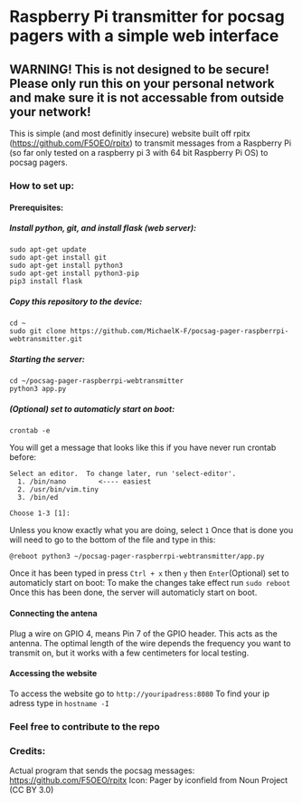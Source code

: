 # Raspberry Pi transmitter for pocsag pagers with a simple web interface
## WARNING! This is not designed to be secure! Please only run this on your personal network and make sure it is not accessable from outside your network!

This is simple (and most definitly insecure) website built off rpitx (https://github.com/F5OEO/rpitx) to transmit messages from a Raspberry Pi (so far only tested on a raspberry pi 3 with 64 bit Raspberry Pi OS) to pocsag pagers. 


### How to set up:
#### Prerequisites:



##### Install python, git, and install flask (web server):
```
sudo apt-get update
sudo apt-get install git
sudo apt-get install python3
sudo apt-get install python3-pip
pip3 install flask
```
##### Copy this repository to the device:
```
cd ~
sudo git clone https://github.com/MichaelK-F/pocsag-pager-raspberrpi-webtransmitter.git
```

##### Starting the server:
```
cd ~/pocsag-pager-raspberrpi-webtransmitter
python3 app.py
```





##### (Optional) set to automaticly start on boot:
```
crontab -e
```
You will get a message that looks like this if you have never run crontab before:

```
Select an editor.  To change later, run 'select-editor'.
  1. /bin/nano        <---- easiest
  2. /usr/bin/vim.tiny
  3. /bin/ed

Choose 1-3 [1]:
```
Unless you know exactly what you are doing, select ```1```
Once that is done you will need to go to the bottom of the file and type in this:
```
@reboot python3 ~/pocsag-pager-raspberrpi-webtransmitter/app.py
```
Once it has been typed in press ```Ctrl + x``` then ```y``` then ```Enter```(Optional) set to automaticly start on boot:
To make the changes take effect run ```sudo reboot```
Once this has been done, the server will automaticly start on boot.

#### Connecting the antena
Plug a wire on GPIO 4, means Pin 7 of the GPIO header. This acts as the antenna. The optimal length of the wire depends the frequency you want to transmit on, but it works with a few centimeters for local testing.

#### Accessing the website
To access the website go to ```http://youripadress:8080```
To find your ip adress type in ```hostname -I```




### Feel free to contribute to the repo

### Credits:
Actual program that sends the pocsag messages: https://github.com/F5OEO/rpitx
Icon: Pager by iconfield from Noun Project (CC BY 3.0)

